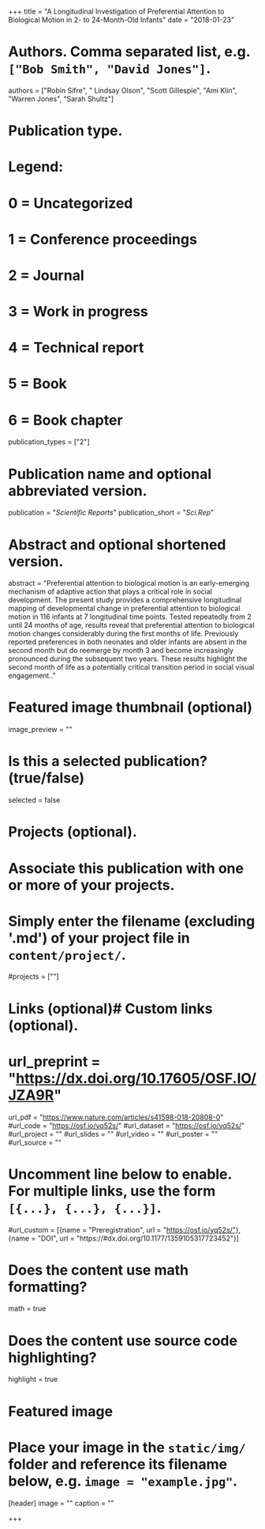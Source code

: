 +++
title = "A Longitudinal Investigation of Preferential Attention to Biological Motion in 2- to 24-Month-Old Infants"
date = "2018-01-23"

# Authors. Comma separated list, e.g. `["Bob Smith", "David Jones"]`.
authors = ["Robin Sifre", " Lindsay Olson", "Scott Gillespie", "Ami Klin", "Warren Jones", "Sarah Shultz"]

# Publication type.
# Legend:
# 0 = Uncategorized
# 1 = Conference proceedings
# 2 = Journal
# 3 = Work in progress
# 4 = Technical report
# 5 = Book
# 6 = Book chapter
publication_types = ["2"]

# Publication name and optional abbreviated version.
publication = "*Scientific Reports*"
publication_short = "*Sci.Rep*"

# Abstract and optional shortened version.
abstract = "Preferential attention to biological motion is an early-emerging mechanism of adaptive action that plays a critical role in social development. The present study provides a comprehensive longitudinal mapping of developmental change in preferential attention to biological motion in 116 infants at 7 longitudinal time points. Tested repeatedly from 2 until 24 months of age, results reveal that preferential attention to biological motion changes considerably during the first months of life. Previously reported preferences in both neonates and older infants are absent in the second month but do reemerge by month 3 and become increasingly pronounced during the subsequent two years. These results highlight the second month of life as a potentially critical transition period in social visual engagement.."
# Featured image thumbnail (optional)
image_preview = ""

# Is this a selected publication? (true/false)
selected = false

# Projects (optional).
#   Associate this publication with one or more of your projects.
#   Simply enter the filename (excluding '.md') of your project file in `content/project/`.
#projects = [""]

# Links (optional)# Custom links (optional).
# url_preprint = "https://dx.doi.org/10.17605/OSF.IO/JZA9R"
url_pdf = "https://www.nature.com/articles/s41598-018-20808-0"
#url_code = "https://osf.io/yq52s/"
#url_dataset = "https://osf.io/yq52s/"
#url_project = ""
#url_slides = ""
#url_video = ""
#url_poster = ""
#url_source = ""


#   Uncomment line below to enable. For multiple links, use the form `[{...}, {...}, {...}]`.
#url_custom = [{name = "Preregistration", url = "https://osf.io/yq52s/"}, {name = "DOI", url = "https://#dx.doi.org/10.1177/1359105317723452"}]

# Does the content use math formatting?
math = true

# Does the content use source code highlighting?
highlight = true

# Featured image
# Place your image in the `static/img/` folder and reference its filename below, e.g. `image = "example.jpg"`.
[header]
image = ""
caption = ""

+++



